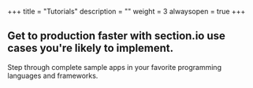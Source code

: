+++
title = "Tutorials"
description = ""
weight = 3
alwaysopen = true
+++
## Get to production faster with section.io use cases you're likely to implement.

Step through complete sample apps in your favorite programming languages and frameworks.